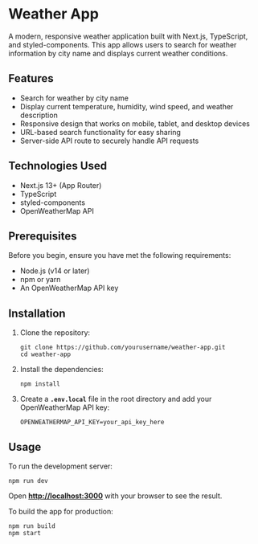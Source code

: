 # **Weather App**

A modern, responsive weather application built with Next.js, TypeScript, and styled-components. This app allows users to search for weather information by city name and displays current weather conditions.

## **Features**

- Search for weather by city name
- Display current temperature, humidity, wind speed, and weather description
- Responsive design that works on mobile, tablet, and desktop devices
- URL-based search functionality for easy sharing
- Server-side API route to securely handle API requests

## **Technologies Used**

- Next.js 13+ (App Router)
- TypeScript
- styled-components
- OpenWeatherMap API

## **Prerequisites**

Before you begin, ensure you have met the following requirements:

- Node.js (v14 or later)
- npm or yarn
- An OpenWeatherMap API key

## **Installation**

1. Clone the repository:

   ```
   git clone https://github.com/yourusername/weather-app.git
   cd weather-app
   ```

2. Install the dependencies:

   ```
   npm install
   ```

3. Create a **`.env.local`** file in the root directory and add your OpenWeatherMap API key:

   ```
   OPENWEATHERMAP_API_KEY=your_api_key_here
   ```

## **Usage**

To run the development server:

```
npm run dev
```

Open [**http://localhost:3000**](http://localhost:3000/) with your browser to see the result.

To build the app for production:

```
npm run build
npm start
```
